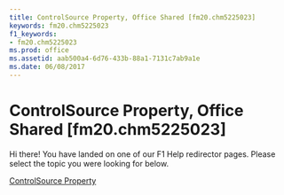 ```yaml
---
title: ControlSource Property, Office Shared [fm20.chm5225023]
keywords: fm20.chm5225023
f1_keywords:
- fm20.chm5225023
ms.prod: office
ms.assetid: aab500a4-6d76-433b-88a1-7131c7ab9a1e
ms.date: 06/08/2017
---
```



# ControlSource Property, Office Shared [fm20.chm5225023]

Hi there! You have landed on one of our F1 Help redirector pages. Please select the topic you were looking for below.

[ControlSource Property](http://msdn.microsoft.com/library/69e5e7bb-5be9-2cca-7693-ac9020578762%28Office.15%29.aspx)

